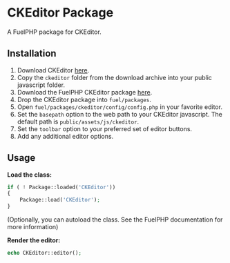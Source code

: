 CKEditor Package
================

A FuelPHP package for CKEditor.

Installation
------------
1. Download CKEditor [here](http://ckeditor.com/download).
2. Copy the `ckeditor` folder from the download archive into your public javascript folder.
3. Download the FuelPHP CKEditor package [here](https://github.com/kaisama/fuelphp.CKEditor_package/zipball/master).
3. Drop the CKEditor package into `fuel/packages`.
4. Open `fuel/packages/ckeditor/config/config.php` in your favorite editor.
5. Set the `basepath` option to the web path to your CKEditor javascript. The default path is `public/assets/js/ckeditor`.
6. Set the `toolbar` option to your preferred set of editor buttons.
7. Add any additional editor options.

Usage
-----
**Load the class:**

```php
if ( ! Package::loaded('CKEditor'))
{
	Package::load('CKEditor');
}
```

(Optionally, you can autoload the class. See the FuelPHP documentation for more information)

**Render the editor:**

```php
echo CKEditor::editor();
```